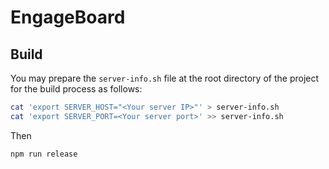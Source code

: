 # EngageBoard

## Build

You may prepare the `server-info.sh` file at the root directory of the project for the build process as follows:

```bash
cat 'export SERVER_HOST="<Your server IP>"' > server-info.sh
cat 'export SERVER_PORT=<Your server port>' >> server-info.sh
```

Then

```
npm run release
```
